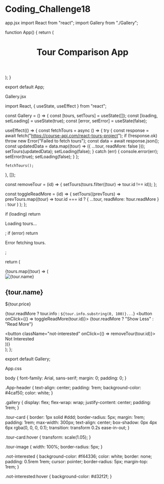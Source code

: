 # Coding_Challenge18
app.jsx
import React from "react";
import Gallery from "./Gallery";

function App() {
  return (
    <div className="App">
      <header className="App-header">
        <h1>Tour Comparison App</h1>
      </header>
      <Gallery />
    </div>
  );
}


export default App;

Gallery.jsx

import React, { useState, useEffect } from "react";

const Gallery = () => {
  const [tours, setTours] = useState([]);
  const [loading, setLoading] = useState(true);
  const [error, setError] = useState(false);

  useEffect(() => {
    const fetchTours = async () => {
      try {
        const response = await fetch("https://course-api.com/react-tours-project");
        if (!response.ok) throw new Error("Failed to fetch tours");
        const data = await response.json();
        const updatedData = data.map((tour) => ({ ...tour, readMore: false }));
        setTours(updatedData);
        setLoading(false);
      } catch (err) {
        console.error(err);
        setError(true);
        setLoading(false);
      }
    };

    fetchTours();
  }, []);

  const removeTour = (id) => {
    setTours(tours.filter((tour) => tour.id !== id));
  };

  const toggleReadMore = (id) => {
    setTours((prevTours) =>
      prevTours.map((tour) =>
        tour.id === id ? { ...tour, readMore: !tour.readMore } : tour
      )
    );
  };

  if (loading) return <p>Loading tours...</p>;
  if (error) return <p>Error fetching tours.</p>;

  return (
    <div className="gallery">
      {tours.map((tour) => (
        <div key={tour.id} className="tour-card">
          <img src={tour.image} alt={tour.name} className="tour-image" />
          <h2>{tour.name}</h2>
          <p>${tour.price}</p>
          <p>
            {tour.readMore ? tour.info : `${tour.info.substring(0, 100)}...`}
            <button onClick={() => toggleReadMore(tour.id)}>
              {tour.readMore ? "Show Less" : "Read More"}
            </button>
          </p>
          <button className="not-interested" onClick={() => removeTour(tour.id)}>
            Not Interested
          </button>
        </div>
      ))}
    </div>
  );
};

export default Gallery;

App.css

body {
  font-family: Arial, sans-serif;
  margin: 0;
  padding: 0;
}

.App-header {
  text-align: center;
  padding: 1rem;
  background-color: #4caf50;
  color: white;
}

.gallery {
  display: flex;
  flex-wrap: wrap;
  justify-content: center;
  padding: 1rem;
}

.tour-card {
  border: 1px solid #ddd;
  border-radius: 5px;
  margin: 1rem;
  padding: 1rem;
  max-width: 300px;
  text-align: center;
  box-shadow: 0px 4px 6px rgba(0, 0, 0, 0.1);
  transition: transform 0.2s ease-in-out;
}

.tour-card:hover {
  transform: scale(1.05);
}

.tour-image {
  width: 100%;
  border-radius: 5px;
}

.not-interested {
  background-color: #f44336;
  color: white;
  border: none;
  padding: 0.5rem 1rem;
  cursor: pointer;
  border-radius: 5px;
  margin-top: 1rem;
}

.not-interested:hover {
  background-color: #d32f2f;
}